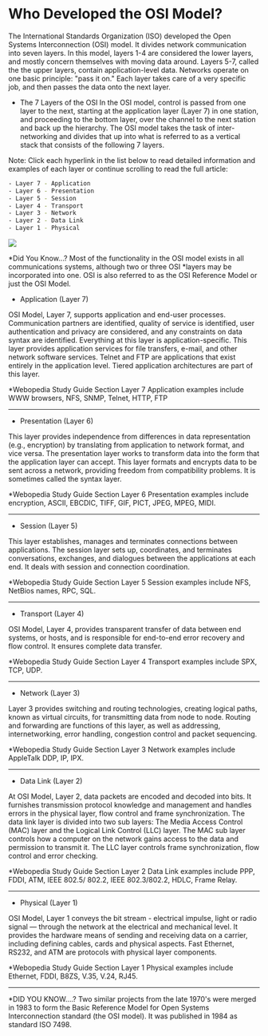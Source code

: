 # Who Developed the OSI Model?
The International Standards Organization (ISO) developed the Open Systems Interconnection (OSI) model. 
It divides network communication into seven layers. In this model, layers 1-4 are considered the lower layers, and mostly concern themselves with moving data around. Layers 5-7, called the the upper layers, contain application-level data. Networks operate on one basic principle: "pass it on." Each layer takes care of a very specific job, and then passes the data onto the next layer.

- The 7 Layers of the OSI
In the OSI model, control is passed from one layer to the next, starting at the application layer (Layer 7) in one station, and proceeding to the bottom layer, over the channel to the next station and back up the hierarchy. The OSI model takes the task of inter-networking and divides that up into what is referred to as a vertical stack that consists of the following 7 layers.

Note: Click each hyperlink in the list below to read detailed information and examples of each layer or continue scrolling to read the full article:

```bash
- Layer 7 - Application
- Layer 6 - Presentation
- Layer 5 - Session
- Layer 4 - Transport
- Layer 3 - Network
- Layer 2 - Data Link
- Layer 1 - Physical
```

![](https://github.com/nu11secur1ty/Linux_Deployment_Administration_Hacks-Programing/blob/master/Layers%20of%20the%20OSI%20Model/wall/7-layers-of-osi-icon.jpg)

*Did You Know...? Most of the functionality in the OSI model exists in all communications systems, although two or three OSI *layers may be incorporated into one. OSI is also referred to as the OSI Reference Model or just the OSI Model.

- Application (Layer 7)

OSI Model, Layer 7, supports application and end-user processes. Communication partners are identified, quality of service is identified, user authentication and privacy are considered, and any constraints on data syntax are identified. Everything at this layer is application-specific. This layer provides application services for file transfers, e-mail, and other network software services. Telnet and FTP are applications that exist entirely in the application level. Tiered application architectures are part of this layer.

*Webopedia Study Guide Section Layer 7 Application examples include WWW browsers, NFS, SNMP, Telnet, HTTP, FTP 

---------------------------------------------------------------------------------------------------------------

- Presentation (Layer 6)

This layer provides independence from differences in data representation (e.g., encryption) by translating from application to network format, and vice versa. The presentation layer works to transform data into the form that the application layer can accept. This layer formats and encrypts data to be sent across a network, providing freedom from compatibility problems. It is sometimes called the syntax layer.

*Webopedia Study Guide Section Layer 6 Presentation examples include encryption, ASCII, EBCDIC, TIFF, GIF, PICT, JPEG, MPEG, MIDI.

----------------------------------------------------------------------------------------------------------------

- Session (Layer 5)

This layer establishes, manages and terminates connections between applications. The session layer sets up, coordinates, and terminates conversations, exchanges, and dialogues between the applications at each end. It deals with session and connection coordination.

*Webopedia Study Guide Section Layer 5 Session examples include NFS, NetBios names, RPC, SQL.

-----------------------------------------------------------------------------------------------------------------

- Transport (Layer 4)

OSI Model, Layer 4, provides transparent transfer of data between end systems, or hosts, and is responsible for end-to-end error recovery and flow control. It ensures complete data transfer.

*Webopedia Study Guide Section Layer 4 Transport examples include SPX, TCP, UDP.

-----------------------------------------------------------------------------------------------------------------

- Network (Layer 3)

Layer 3 provides switching and routing technologies, creating logical paths, known as virtual circuits, for transmitting data from node to node. Routing and forwarding are functions of this layer, as well as addressing, internetworking, error handling, congestion control and packet sequencing.

*Webopedia Study Guide Section Layer 3 Network examples include AppleTalk DDP, IP, IPX.

-----------------------------------------------------------------------------------------------------------------

- Data Link (Layer 2)

At OSI Model, Layer 2, data packets are encoded and decoded into bits. It furnishes transmission protocol knowledge and management and handles errors in the physical layer, flow control and frame synchronization. The data link layer is divided into two sub layers: The Media Access Control (MAC) layer and the Logical Link Control (LLC) layer. The MAC sub layer controls how a computer on the network gains access to the data and permission to transmit it. The LLC layer controls frame synchronization, flow control and error checking.

*Webopedia Study Guide Section Layer 2 Data Link examples include PPP, FDDI, ATM, IEEE 802.5/ 802.2, IEEE 802.3/802.2, HDLC, Frame Relay. 

--------------------------------------------------------------------------------------------------------------------

- Physical (Layer 1)

OSI Model, Layer 1 conveys the bit stream - electrical impulse, light or radio signal — through the network at the electrical and mechanical level. It provides the hardware means of sending and receiving data on a carrier, including defining cables, cards and physical aspects. Fast Ethernet, RS232, and ATM are protocols with physical layer components.

*Webopedia Study Guide Section Layer 1 Physical examples include Ethernet, FDDI, B8ZS, V.35, V.24, RJ45.

----------------------------------------------------------------------------------------------------------------------
*DID YOU KNOW....? Two similar projects from the late 1970's were merged in 1983 to form the Basic Reference Model for Open Systems Interconnection standard (the OSI model). It was published in 1984 as standard ISO 7498.
